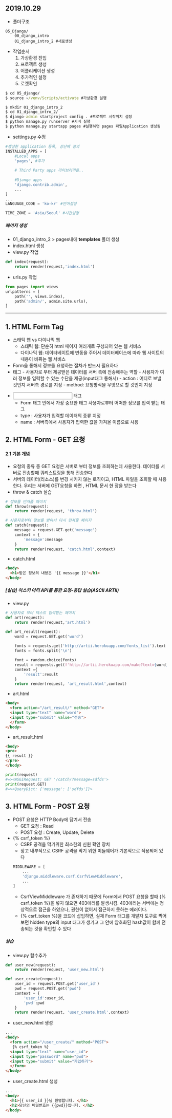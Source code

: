 ## 2019.10.29

- 폴더구조
```
05_Django/
	00_django_intro
	01_django_intro_2 #새로생성
```
- 작업순서
    1. 가상환경 진입
    2. 프로젝트 생성
    3. 어플리케이션 생성
    4. 추가적인 설정
    5. 로켓확인

```cmd
$ cd 05_django/
$ source ~/venv/Scripts/activate #가상환경 실행

$ mkdir 01_django_intro_2
$ cd 01_django_intro_2/
$ django-admin startproject config . #프로젝트 시작위치 설정
$ python manage.py runserver #서버 실행
$ python manage.py startapp pages #실행하면 pages 파일Application 생성됨
```
- settings.py 수정
```python
#생성한 application 등록, 상단에 정의
INSTALLED_APPS = [
    #Local apps
    'pages', #추가
    
    # Third Party apps 라이브러리들..
    
    #Django apps
    'django.contrib.admin',
    ...
]
...
LANGUAGE_CODE = 'ko-kr' #언어설정

TIME_ZONE = 'Asia/Seoul' #시간설정
```

##### 페이지 생성
- 01_django_intro_2 > pages내에  **templates** 폴더 생성
- index.html 생성
- view.py 작업
```python
def index(request):
    return render(request,'index.html')
```

- urls.py 작업
```python
from pages import views
urlpatterns = [
    path('', views.index),
    path('admin/', admin.site.urls),
]
```
----
## 1. HTML Form Tag
- 스태틱 웹 vs 다이나믹 웹
	- 스태틱 웹: 단순히 html 페이지 여러개로 구성되어 있는 웹 서비스
	- 다이나믹 웹: 데이터베이트에 변동을 주어서 데이터베이스에 따라 웹 사이트의 내용이 바뀌는 웹 서비스
- Form을 통해서 정보를 요청하는 절차가 반드시 필요하다
- <form> 태그
	- 사용자로 부터 제공받은 데이터를 서버 측에 전송해주는 역할
	- 사용자가 여러 정보를 입력할 수 있는 수단을 제공(input태그 통해서)
	- action : 어디로 보낼 것인지 서버측 경로를 지정
	- method: 요청방식을 무엇으로 할 것인지 지정
- <input> 태그
	- Form 태그 안에서 가장 중요한 태그 사용자로부터 어떠한 정보를 입력 받는 태그
	- type : 사용자가 입력할 데이터의 종류 지정
	- name :  서버측에서 사용자가 입력한 값을 가져올 이름으로 사용
	
## 2. HTML Form - GET 요청
#### 2.1 기본 개념
 - 요청의 종류 중 GET 요청은 서버로 부터 정보를 조회하는데 사용한다. 데이터를 서버로 전송할때 쿼리스트링을 통해 전송한다
 - 서버의 데이터(리소스)를 변경 시키지 않는 로직이고, HTML 파일을 조회할 때 사용한다. 우리는 서버에 GET요청을 하면 , HTML 문서 한 장을 받는다
 - throw & catch 실습
```python
# 정보를 던져줄 페이지
def throw(request):
    return render(request, 'throw.html')

# 사용자로부터 정보를 받아서 다시 던져줄 페이지
def catch(request):
    message = request.GET.get('message')
    context = {
        'message':message
    }
    return render(request, 'catch.html',context)

```
- catch.html
```html
<body>
  <h1>받은 정보의 내용은 '{{ message }}'</h1>
</body>
```

##### [실습] 아스키 아티 API를 통한 요청-응답 실습(ASCII ARTII)
- view.py
```python
# 사용자로 부터 텍스트 입력받는 페이지
def art(request):
    return render(request,'art.html')

def art_result(request):
    word = request.GET.get('word')
    
    fonts = requests.get('http://artii.herokuapp.com/fonts_list').text    
    fonts = fonts.split('\n')  

    font = random.choice(fonts)
    result = requests.get(f'http://artii.herokuapp.com/make?text={word}&font={font}').text
    context ={
        'result':result
    }
    return render(request, 'art_result.html',context)

```
- art.html
```html
<body>
  <form action="/art_result/" method="GET">
  <input type="text" name="word">
  <input type="submit" value="전송">
  </form>
</body>
```
- art_result.html
```html
<body>
<pre>
{{ result }}
</pre>
</body>
```

```python
print(request)
#=><WSGIRequest: GET '/catch/?message=sdfds'>
print(request.GET)
#=><QueryDict: {'message': ['sdfds']}>
```

## 3. HTML Form - POST 요청
- POST 요청은 HTTP Body에 담겨서 전송
	- GET 요청 : Read
	- POST 요청 : Create, Update, Delete
- {% csrf_token %}
	- CSRF 공격을 막기위한 최소한의 신원 확인 장치
	- 장고 내부적으로 CSRF 공격을 막기 위한 미들웨어가 기본적으로 적용되어 있다
	```python
	MIDDLEWARE = [
        ...
        'django.middleware.csrf.CsrfViewMiddleware',
        ...
    ]
	```
	- CsrfViewMiddleware 가 존재하기 때문에 Form에서 POST 요청을 할때 {% csrf_token %}을 넣지 않으면 403에러를 발생시킴. 403에러는 서버에는 정상적으로 접근을 하였으나, 권한이 없어서 접근하지 못하는 에러이다.
	- {% csrf_token %}을 코드에 삽입하면, 실제 Form 태그를 개발자 도구로 찍어보면 hidden type의 input 태그가 생기고 그 안에 암호화된 hash값이 함께 전송되는 것을 확인할 수 있다

##### 실습
- view.py 함수추가
```python
def user_new(request):
    return render(request, 'user_new.html')

def user_create(request):
    user_id = request.POST.get('user_id')
    pwd = request.POST.get('pwd')
    context = {
        'user_id':user_id,
        'pwd':pwd
    }
    return render(request, 'user_create.html',context)
```
- user_new.html 생성
```html
...
<body>
  <form action="/user_create/" method="POST">
   {% csrf_token %} 
  <input type="text" name="user_id">
  <input type="password" name="pwd">
  <input type="submit" value="가입하기">
  </form>
</body>
```
- user_create.html 생성
```html
...
<body>
  <h1>{{ user_id }}님 환영합니다. </h1>
  <h2>당신의 비밀번호는 {{pwd}}입니다. </h2>
</body>
```




